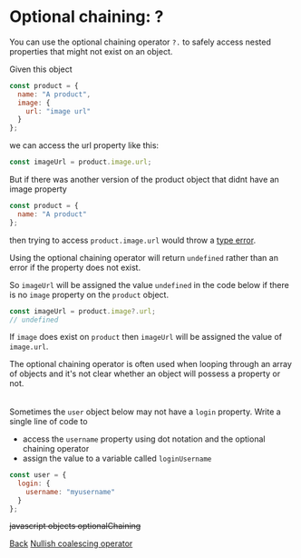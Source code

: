 # Optional chaining: ?

You can use the optional chaining operator `?.` to safely access nested properties that might not exist on an object.

Given this object

```js
const product = {
  name: "A product",
  image: {
    url: "image url"
  }
};
```

we can access the url property like this:

```js
const imageUrl = product.image.url;
```

But if there was another version of the product object that didnt have an image property

```js
const product = {
  name: "A product"
};
```

then trying to access `product.image.url` would throw a [type error](/javascript/objects/optional-chaining).

Using the optional chaining operator will return `undefined` rather than an error if the property does not exist.

So `imageUrl` will be assigned the value `undefined` in the code below if there is no `image` property on the `product` object.

```js
const imageUrl = product.image?.url;
// undefined
```

If `image` does exist on `product` then `imageUrl` will be assigned the value of `image.url`.

The optional chaining operator is often used when looping through an array of objects and it's not clear whether an object will possess a property or not.

######

Sometimes the `user` object below may not have a `login` property. Write a single line of code to

- access the `username` property using dot notation and the optional chaining operator
- assign the value to a variable called `loginUsername`

```js
const user = {
  login: {
    username: "myusername"
  }
};
```

~~javascript objects optionalChaining~~

<nav>
  <a href="/javascript/objects/introduction/uncaught-type-error">Back</a>
	<a href="/javascript/objects/introduction/nullish-coalescing-operator" class="next">Nullish coalescing operator</a>
</nav>
